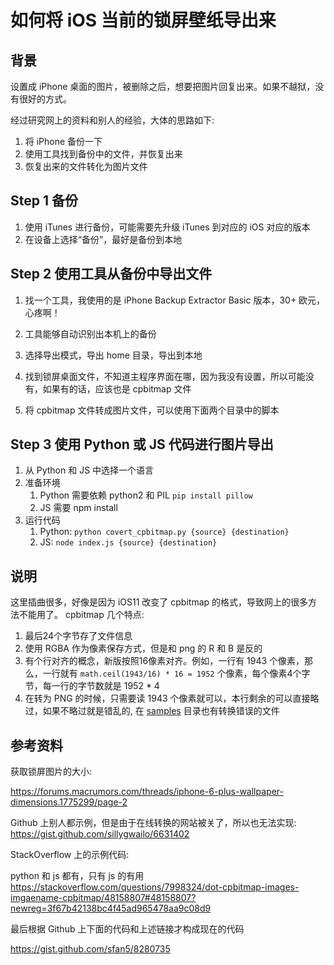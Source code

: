 # 如何将 iOS 当前的锁屏壁纸导出来

## 背景

设置成 iPhone 桌面的图片，被删除之后，想要把图片回复出来。如果不越狱，没有很好的方式。

经过研究网上的资料和别人的经验，大体的思路如下:

1. 将 iPhone 备份一下
2. 使用工具找到备份中的文件，并恢复出来
3. 恢复出来的文件转化为图片文件

## Step 1 备份

1. 使用 iTunes 进行备份，可能需要先升级 iTunes 到对应的 iOS 对应的版本
2. 在设备上选择“备份”，最好是备份到本地

## Step 2 使用工具从备份中导出文件

1. 找一个工具，我使用的是 iPhone Backup Extractor Basic 版本，30+ 欧元，心疼啊！
2. 工具能够自动识别出本机上的备份

3. 选择导出模式，导出 home 目录，导出到本地

4. 找到锁屏桌面文件，不知道主程序界面在哪，因为我没有设置，所以可能没有，如果有的话，应该也是 cpbitmap 文件

5. 将 cpbitmap 文件转成图片文件，可以使用下面两个目录中的脚本

## Step 3 使用 Python 或 JS 代码进行图片导出

1. 从 Python 和 JS 中选择一个语言
2. 准备环境
    1. Python 需要依赖 python2 和 PIL `pip install pillow`
    2. JS 需要 npm install
3. 运行代码
    1. Python: `python covert_cpbitmap.py {source} {destination}`
    2. JS: `node index.js {source} {destination}`

## 说明

这里插曲很多，好像是因为 iOS11 改变了 cpbitmap 的格式，导致网上的很多方法不能用了。
cpbitmap 几个特点:

1. 最后24个字节存了文件信息
2. 使用 RGBA 作为像素保存方式，但是和 png 的 R 和 B 是反的
3. 有个行对齐的概念，新版按照16像素对齐。例如，一行有 1943 个像素，那么，一行就有 `math.ceil(1943/16) * 16 = 1952` 个像素，每个像素4个字节，每一行的字节数就是 1952 * 4
4. 在转为 PNG 的时候，只需要读 1943 个像素就可以，本行剩余的可以直接略过，如果不略过就是错乱的, 在 [samples](samples) 目录也有转换错误的文件

## 参考资料

获取锁屏图片的大小:

<https://forums.macrumors.com/threads/iphone-6-plus-wallpaper-dimensions.1775299/page-2>

Github 上别人都示例，但是由于在线转换的网站被关了，所以也无法实现:
https://gist.github.com/sillygwailo/6631402

StackOverflow 上的示例代码:

python 和 js 都有，只有 js 的有用
<https://stackoverflow.com/questions/7998324/dot-cpbitmap-images-imgaename-cpbitmap/48158807#48158807?newreg=3f67b42138bc4f45ad965478aa9c08d9>

最后根据 Github 上下面的代码和上述链接才构成现在的代码

<https://gist.github.com/sfan5/8280735>
